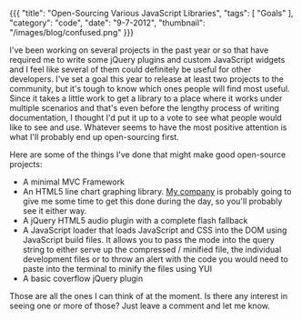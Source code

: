 {{{
    "title": "Open-Sourcing Various JavaScript Libraries",
    "tags": [ "Goals" ],
    "category": "code",
    "date": "9-7-2012",
    "thumbnail": "/images/blog/confused.png"
}}}

I've been working on several projects in the past year or so that have required me to write some jQuery plugins and custom JavaScript widgets and I feel like several of them could definitely be useful for other developers.  I've set a goal this year to release at least two projects to the community, but it's tough to know which ones people will find most useful. Since it takes a little work to get a library to a place where it works under multiple scenarios and that's even before the lengthy process of writing documentation, I thought I'd put it up to a vote to see what people would like to see and use.  Whatever seems to have the most positive attention is what I'll probably end up open-sourcing first.

Here are some of the things I've done that might make good open-source projects:

- A minimal MVC Framework
- An HTML5 line chart graphing library.  [My company](http://moontoast.com) is probably going to give me some time to get this done during the day, so you'll probably see it either way.
- A jQuery HTML5 audio plugin with a complete flash fallback
- A JavaScript loader that loads JavaScript and CSS into the DOM using JavaScript build files. It allows you to pass the mode into the query string to either serve up the compressed / minified file, the individual development files or to throw an alert with the code you would need to paste into the terminal to minify the files using YUI
- A basic coverflow jQuery plugin

Those are all the ones I can think of at the moment.  Is there any interest in seeing one or more of those?  Just leave a comment and let me know.